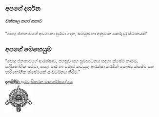 <div class="container vision">
  <div class="row content-section">
    <div class="col-lg-6 col-md-12">
      <h2 class="content-title"> අපගේ දර්ශන</h2>
      <h5 class="content-subtitle text-muted">වත්තාල නගර සභාව</h5>
      <p class="content-text">"පොදු ජනතාවගේ අවශ්‍යතා පුරවා දෙන, සම්මුඛ හා අනුමාන කෙරුණු ස්ථානයක්"</p>
      <h2 class="content-title"> අපගේ මෙහෙයුම</h2>
      <p>
        “පොදු ජනතාවගේ ආරක්ෂාව, පහසුව සහ සුබසාධනය සඳහා ක්ෂේම කාමර, පාරිභෝගික සේවා, පොදු පාර හා සමාජ කටයුතු ආරක්ෂා කරමින් සෞඛ්‍ය ක්ෂේම සහ පාරිභෝගික ක්ෂේමයන් සංවර්ධනය කිරීම.”
      </p>
    </div>
    <div class="col-lg-6 col-md-12 image-section">
      <a href="/">
        <div class="alert alert-danger" role="alert">
          <strong>දැනුම්දීම: </strong> පුරවැසිකරන මාර්ගෝපදේශය
        </div>
      </a>
      <img src="/static/images/cropped-logo-1-2.jpg" alt="ව්‍යාපාරික පින්තුරය">
    </div>
  </div>
</div>